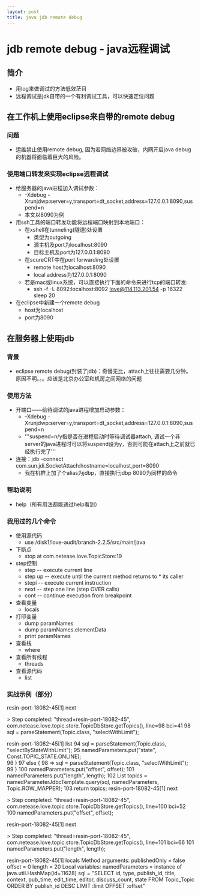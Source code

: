 ```yaml
---
layout: post
title: java jdb remote debug
---
```



# jdb remote debug - java远程调试

## 简介 
 * 用log来做调试的方法低效茫目
 * 远程调试是jdk自带的一个有利调试工具，可以快速定位问题

## 在工作机上使用eclipse来自带的remote debug

### 问题
 * 运维禁止使用remote debug, 因为若网络边界被攻破，内网开启java debug的机器将面临着巨大的风险。

### 使用端口转发来实现eclipse远程调试
* 给服务器的java进程加入调试参数：
  * -Xdebug -Xrunjdwp:server=y,transport=dt_socket,address=127.0.0.1:8090,suspend=n 
  * 本文以8090为例
* 用ssh工具的端口转发功能将远程端口映射到本地端口：
  * 在xshell在tunneling(隧道)处设置
    * 类型为outgoing
    * 源主机及port为localhost:8090
    * 目标主机及port为127.0.0.1:8090
  * 在scureCRT中在port forwarding处设置
    * remote host为localhost:8090
    * local address为127.0.0.1:8090
  * 若是mac或linux系统，可以直接执行下面的命令来进行tcp的端口转发:
    * ssh -f -L 8092:localhost:8092 love@114.113.201.54 -p 16322 sleep 20
* 在eclipse中新建一个remote debug
  * host为localhost
  * port为8090
 

## 在服务器上使用jdb

### 背景
 * eclipse remote debug(封装了jdb)：奇慢无比，attach上往往需要几分钟。原因不明。。。应该是北京办公室和机房之间网络的问题

### 使用方法
* 开端口——给待调试的java进程增加启动参数：
  * -Xdebug -Xrunjdwp:server=y,transport=dt_socket,address=127.0.0.1:8090,suspend=n 
  * '''suspend=n/y指是否在进程启动时等待调试器attach, 调试一个非server的java进程时可以将suspend设为y，否则可能在attach上之前就已经执行完了'''
* 连接：jdb -connect com.sun.jdi.SocketAttach:hostname=localhost,port=8090
  * 我在机群上加了个alias为jdbp，直接执行jdbp 8090为同样的命令

### 帮助说明
 * help（所有用法都能通过help看到）

### 我用过的几个命令
* 使用源代码
  * use /disk1/love-audit/branch-2.2.5/src/main/java
* 下断点
  * stop at com.netease.love.TopicStore:19
* step控制
  * step                      -- execute current line
  * step up                   -- execute until the current method returns to   * its caller
  * stepi                     -- execute current instruction
  * next                      -- step one line (step OVER calls)
  * cont                      -- continue execution from breakpoint
* 查看变量
  * locals
* 打印变量
  * dump paramNames
  * dump paramNames.elementData
  * print paramNames
* 查看栈
  * where
* 查看所有线程
  * threads
* 查看源代码
  * list


### 实战示例（部分）
resin-port-18082-45[1] next

\> 
Step completed: "thread=resin-port-18082-45", com.netease.love.topic.store.TopicDbStore.getTopics(), line=98 bci=41
98                sql = parseStatement(Topic.class, "selectWithLimit");

resin-port-18082-45[1] list
94                sql = parseStatement(Topic.class, "selectByStateWithLimit");
95                namedParameters.put("state", Const.TOPIC_STATE.ONLINE);  
96            }
97            else {
98 =>             sql = parseStatement(Topic.class, "selectWithLimit");
99            }
100            namedParameters.put("offset", offset); 
101            namedParameters.put("length", length);
102            List<Topic> topics = namedParameterJdbcTemplate.query(sql, namedParameters, Topic.ROW_MAPPER);
103            return topics;
resin-port-18082-45[1] next

\> 
Step completed: "thread=resin-port-18082-45", com.netease.love.topic.store.TopicDbStore.getTopics(), line=100 bci=52
100            namedParameters.put("offset", offset); 

resin-port-18082-45[1] next

\> 
Step completed: "thread=resin-port-18082-45", com.netease.love.topic.store.TopicDbStore.getTopics(), line=101 bci=66
101            namedParameters.put("length", length);

resin-port-18082-45[1] locals
Method arguments:
publishedOnly = false
offset = 0
length = 20
Local variables:
namedParameters = instance of java.util.HashMap(id=11628)
sql = "SELECT id, type, publish_id, title, context, pub_time, edit_time, editor, discuss_count, state FROM Topic_Topic  ORDER BY publish_id DESC LIMIT :limit OFFSET :offset"
